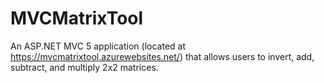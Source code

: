 # MVCMatrixTool
An ASP.NET MVC 5 application (located at https://mvcmatrixtool.azurewebsites.net/) that allows users to invert, add, subtract, and multiply 2x2 matrices.
